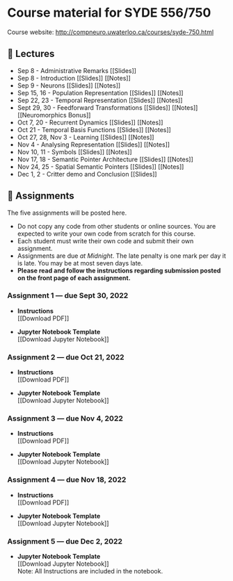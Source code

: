 # Course material for SYDE 556/750

Course website: http://compneuro.uwaterloo.ca/courses/syde-750.html

## 🎒 Lectures

- Sep 8 - Administrative Remarks [[Slides]<!---(https://github.com/celiasmith/syde556-f22/raw/master/lectures/lecture_00/syde556_lecture_00_slides_distr.pdf)-->]
- Sep 8 - Introduction [[Slides]<!-- (https://github.com/celiasmith/syde556-f22/raw/master/lectures/lecture_01/syde556_lecture_01_slides_distr.pdf) -->] [[Notes]<!-- (https://github.com/celiasmith/syde556-f22/raw/master/lectures/lecture_01/syde556_lecture_01_notes.pdf) -->]
- Sep 9 - Neurons [[Slides]<!-- (https://github.com/celiasmith/syde556-f22/raw/master/lectures/lecture_02/syde556_lecture_02_slides_distr.pdf) -->] [[Notes]<!-- (https://github.com/celiasmith/syde556-f22/raw/master/lectures/lecture_02/syde556_lecture_02_notes.pdf) -->]
- Sep 15, 16 - Population Representation [[Slides]<!-- (https://github.com/celiasmith/syde556-f22/raw/master/lectures/lecture_03/syde556_lecture_03_slides_distr.pdf) -->] [[Notes]<!-- (https://github.com/celiasmith/syde556-f22/raw/master/lectures/lecture_03/syde556_lecture_03_notes.pdf) -->]
- Sep 22, 23 - Temporal Representation [[Slides]<!-- (https://github.com/celiasmith/syde556-f22/raw/master/lectures/lecture_04/syde556_lecture_04_slides_distr.pdf) -->] [[Notes]<!-- (https://github.com/celiasmith/syde556-f22/raw/master/lectures/lecture_04/syde556_lecture_04_notes.pdf) -->]
- Sept 29, 30 - Feedforward Transformations [[Slides]<!-- (https://github.com/celiasmith/syde556-f22/raw/master/lectures/lecture_05/syde556_lecture_05_slides_distr.pdf) -->] [[Notes]<!-- (https://github.com/celiasmith/syde556-f22/raw/master/lectures/lecture_05/syde556_lecture_05_notes.pdf) -->][[Neuromorphics Bonus]<!-- (https://github.com/celiasmith/syde556-f22/raw/master/lectures/lecture_05/neuromorphics_intro_2022.pdf) -->]
- Oct 7, 20 - Recurrent Dynamics [[Slides]<!-- (https://github.com/celiasmith/syde556-f22/raw/master/lectures/lecture_06/syde556_lecture_06_slides_distr.pdf) -->] [[Notes]<!-- (https://github.com/celiasmith/syde556-f22/raw/master/lectures/lecture_06/syde556_lecture_06_notes.pdf) -->]
- Oct 21 - Temporal Basis Functions [[Slides]<!-- (https://github.com/celiasmith/syde556-f22/raw/master/lectures/lecture_07/syde556_lecture_07_slides_distr.pdf) -->] [[Notes]<!-- (https://github.com/celiasmith/syde556-f22/raw/master/lectures/lecture_07/syde556_lecture_07_notes.pdf) -->]
- Oct 27, 28, Nov 3 - Learning [[Slides]<!-- (https://github.com/celiasmith/syde556-f22/raw/master/lectures/lecture_08/syde556_lecture_08_slides_distr.pdf) -->] [[Notes]<!-- (https://github.com/celiasmith/syde556-f22/raw/master/lectures/lecture_08/syde556_lecture_08_notes.pdf) -->]
- Nov 4 - Analysing Representation [[Slides]<!-- (https://github.com/celiasmith/syde556-f22/raw/master/lectures/lecture_09/syde556_lecture_09_slides_distr.pdf) -->] [[Notes]<!-- (https://github.com/celiasmith/syde556-f22/raw/master/lectures/lecture_09/syde556_lecture_09_notes.pdf) -->]
- Nov 10, 11 - Symbols [[Slides]<!-- (https://github.com/celiasmith/syde556-f22/raw/master/lectures/lecture_10/syde556_lecture_10_slides_distr.pdf) -->] [[Notes]<!-- (https://github.com/celiasmith/syde556-f22/raw/master/lectures/lecture_10/syde556_lecture_10_notes.pdf) -->]
- Nov 17, 18 - Semantic Pointer Architecture [[Slides]<!-- (https://github.com/celiasmith/syde556-f22/raw/master/lectures/lecture_11/syde556_lecture_11_slides_distr.pdf) -->] [[Notes]<!-- (https://github.com/celiasmith/syde556-f22/raw/master/lectures/lecture_11/syde556_lecture_11_notes.pdf) -->]
- Nov 24, 25 - Spatial Semantic Pointers [[Slides]<!-- (https://github.com/celiasmith/syde556-f22/raw/master/lectures/lecture_14/syde556_lecture_14_slides.pdf) -->] [[Notes]<!-- (https://github.com/celiasmith/syde556-f22/raw/master/lectures/lecture_14/syde556_lecture_14_notes.pdf) -->]
- Dec 1, 2 - Critter demo and Conclusion [[Slides]<!-- (https://github.com/celiasmith/syde556-f22/raw/master/lectures/lecture_14/syde556_lecture_13_slides.pdf) -->]

## 📝 Assignments

The five assignments will be posted here.

 * Do not copy any code from other students or online sources.  You are expected to write your own code from scratch for this course.
 * Each student must write their own code and submit their own assignment.
 * Assignments are due _at Midnight_.  The late penalty is one mark per day it is late. You may be at most seven days late.
 * **Please read and follow the instructions regarding submission posted on the front page of each assignment.**
 
### Assignment 1 ― due Sept 30, 2022

-   **Instructions**  
  [[Download PDF]<!-- (https://github.com/celiasmith/syde556-f22/raw/master/assignments/assignment_01/syde556_assignment_01.pdf) -->]

-   **Jupyter Notebook Template**  
  [[Download Jupyter Notebook]<!-- (https://github.com/celiasmith/syde556-f22/raw/master/assignments/assignment_01/syde556_assignment_01_template.ipynb) -->]


### Assignment 2 ― due Oct 21, 2022

-   **Instructions**  
  [[Download PDF]<!-- (https://github.com/celiasmith/syde556-f22/raw/master/assignments/assignment_02/syde556_assignment_02.pdf) -->]

-   **Jupyter Notebook Template**  
  [[Download Jupyter Notebook]<!-- (https://github.com/celiasmith/syde556-f22/raw/master/assignments/assignment_02/syde556_assignment_02_template.ipynb) -->]

### Assignment 3 ― due Nov 4, 2022

-   **Instructions**  
  [[Download PDF]<!-- (https://github.com/celiasmith/syde556-f22/raw/master/assignments/assignment_03/syde556_assignment_03.pdf) -->]

-   **Jupyter Notebook Template**  
  [[Download Jupyter Notebook]<!-- (https://github.com/celiasmith/syde556-f22/raw/master/assignments/assignment_03/syde556_assignment_03_template.ipynb) -->]

### Assignment 4 ― due Nov 18, 2022

-   **Instructions**  
  [[Download PDF]<!-- (https://github.com/celiasmith/syde556-f22/raw/master/assignments/assignment_04/syde556_assignment_04.pdf )-->]

-   **Jupyter Notebook Template**  
  [[Download Jupyter Notebook]<!-- (https://github.com/celiasmith/syde556-f22/raw/master/assignments/assignment_04/syde556_assignment_04_template.ipynb) -->]

### Assignment 5 ― due Dec 2, 2022

-   **Jupyter Notebook Template**  
  [[Download Jupyter Notebook]<!-- (https://github.com/celiasmith/syde556-f22/raw/master/assignments/assignment_05/syde556_assignment_05_template.ipynb) -->]
  <br>Note: All Instructions are included in the notebook.
 
